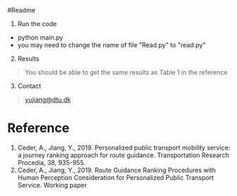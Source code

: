 #Readme 
1. Run the code
* python main.py 
* you may need to change the name of file "Read.py" to "read.py"
2. Results 
> You should be able to get the same results as Table 1 in the reference 
3. Contact 
> yujiang@dtu.dk


# Reference 
1. Ceder, A., Jiang, Y., 2019. Personalized public transport mobility service: a journey ranking approach for route guidance. Transportation Research Procedia, 38, 935-955.
2. Ceder, A., Jiang, Y., 2019. Route Guidance Ranking Procedures with Human Perception Consideration for Personalized Public Transport Service. Working paper
